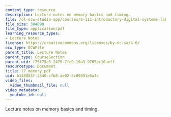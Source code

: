 ```yaml
---
content_type: resource
description: Lecture notes on memory basics and timing.
file: /ol-ocw-studio-app/courses/6-111-introductory-digital-systems-laboratory-spring-2006/b148883f2540cfb8ae025c89891e5afc_l7_memory.pdf
file_size: 304098
file_type: application/pdf
learning_resource_types:
- Lecture Notes
license: https://creativecommons.org/licenses/by-nc-sa/4.0/
ocw_type: OCWFile
parent_title: Lecture Notes
parent_type: CourseSection
parent_uid: f75f75e3-2475-7fc9-19a3-9765ec10aeff
resourcetype: Document
title: l7_memory.pdf
uid: b148883f-2540-cfb8-ae02-5c89891e5afc
video_files:
  video_thumbnail_file: null
video_metadata:
  youtube_id: null
---
```

Lecture notes on memory basics and timing.